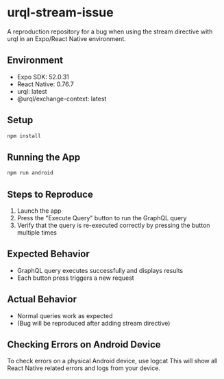 # urql-stream-issue

A reproduction repository for a bug when using the stream directive with urql in an Expo/React Native environment.

## Environment

- Expo SDK: 52.0.31
- React Native: 0.76.7
- urql: latest
- @urql/exchange-context: latest

## Setup

```bash
npm install
```

## Running the App

```bash
npm run android
```

## Steps to Reproduce

1. Launch the app
2. Press the "Execute Query" button to run the GraphQL query
3. Verify that the query is re-executed correctly by pressing the button multiple times

## Expected Behavior

- GraphQL query executes successfully and displays results
- Each button press triggers a new request

## Actual Behavior

- Normal queries work as expected
- (Bug will be reproduced after adding stream directive)

## Checking Errors on Android Device

To check errors on a physical Android device, use logcat
This will show all React Native related errors and logs from your device.
